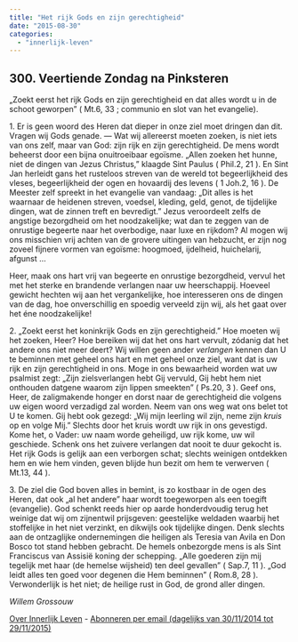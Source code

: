 ```yaml
---
title: "Het rijk Gods en zijn gerechtigheid"
date: "2015-08-30"
categories: 
  - "innerlijk-leven"
---
```


## 300\. Veertiende Zondag na Pinksteren

„Zoekt eerst het rijk Gods en zijn gerechtigheid en dat alles wordt u in de schoot geworpen” ( Mt.6, 33 ; communio en slot van het evangelie).

1\. Er is geen woord des Heren dat dieper in onze ziel moet dringen dan dit. Vragen wij Gods genade. — Wat wij allereerst moeten zoeken, is niet iets van ons zelf, maar van God: zijn rijk en zijn gerechtigheid. De mens wordt beheerst door een bijna onuitroeibaar egoïsme. „Allen zoeken het hunne, niet de dingen van Jezus Christus,” klaagde Sint Paulus ( Phil.2, 21 ). En Sint Jan herleidt gans het rusteloos streven van de wereld tot begeerlijkheid des vleses, begeerlijkheid der ogen en hovaardij des levens ( 1 Joh.2, 16 ). De Meester zelf spreekt in het evangelie van vandaag: „Dit alles is het waarnaar de heidenen streven, voedsel, kleding, geld, genot, de tijdelijke dingen, wat de zinnen treft en bevredigt.” Jezus veroordeelt zelfs de angstige bezorgdheid om het noodzakelijke; wat dan te zeggen van de onrustige begeerte naar het overbodige, naar luxe en rijkdom? Al mogen wij ons misschien vrij achten van de grovere uitingen van hebzucht, er zijn nog zoveel fijnere vormen van egoïsme: hoogmoed, ijdelheid, huichelarij, afgunst …

Heer, maak ons hart vrij van begeerte en onrustige bezorgdheid, vervul het met het sterke en brandende verlangen naar uw heerschappij. Hoeveel gewicht hechten wij aan het vergankelijke, hoe interesseren ons de dingen van de dag, hoe onverschillig en spoedig verveeld zijn wij, als het gaat over het éne noodzakelijke!

2\. „Zoekt eerst het koninkrijk Gods en zijn gerechtigheid.” Hoe moeten wij het zoeken, Heer? Hoe bereiken wij dat het ons hart vervult, zódanig dat het andere ons niet meer deert? Wij willen geen ander _verlangen_ kennen dan U te beminnen met geheel ons hart en met geheel onze ziel, want dat is uw rijk en zijn gerechtigheid in ons. Moge in ons bewaarheid worden wat uw psalmist zegt: „Zijn zielsverlangen hebt Gij vervuld, Gij hebt hem niet onthouden datgene waarom zijn lippen smeekten” ( Ps.20, 3 ). Geef ons, Heer, de zaligmakende honger en dorst naar de gerechtigheid die volgens uw eigen woord verzadigd zal worden. Neem van ons weg wat ons belet tot U te komen. Gij hebt ook gezegd: „Wij mijn leerling wil zijn, neme zijn _kruis_ op en volge Mij.” Slechts door het kruis wordt uw rijk in ons gevestigd. Kome het, o Vader: uw naam worde geheiligd, uw rijk kome, uw wil geschiede. Schenk ons het zuivere verlangen dat nooit te duur gekocht is. Het rijk Gods is gelijk aan een verborgen schat; slechts weinigen ontdekken hem en wie hem vinden, geven blijde hun bezit om hem te verwerven ( Mt.13, 44 ).

3\. De ziel die God boven alles in bemint, is zo kostbaar in de ogen des Heren, dat ook „al het andere” haar wordt toegeworpen als een toegift (evangelie). God schenkt reeds hier op aarde honderdvoudig terug het weinige dat wij om zijnentwil prijsgeven: geestelijke weldaden waarbij het stoffelijke in het niet verzinkt, en dikwijls ook tijdelijke dingen. Denk slechts aan de ontzaglijke ondernemingen die heiligen als Teresia van Avila en Don Bosco tot stand hebben gebracht. De hemels onbezorgde mens is als Sint Franciscus van Assisië koning der schepping. „Alle goederen zijn mij tegelijk met haar (de hemelse wijsheid) ten deel gevallen” ( Sap.7, 11 ). „God leidt alles ten goed voor degenen die Hem beminnen” ( Rom.8, 28 ). Verwonderlijk is het niet; de heilige rust in God, de grond aller dingen.

_Willem Grossouw_

[Over Innerlijk Leven](/blog/een-jaar-lang-innerlijk-leven-op-geloven-leren/) - [Abonneren per email (dagelijks van 30/11/2014 tot 29/11/2015)](http://eepurl.com/9P3DT)
